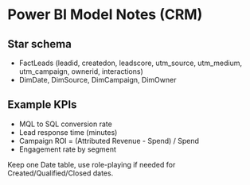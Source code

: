 # Power BI Model Notes (CRM)

## Star schema
- FactLeads (leadid, createdon, leadscore, utm_source, utm_medium, utm_campaign, ownerid, interactions)
- DimDate, DimSource, DimCampaign, DimOwner

## Example KPIs
- MQL to SQL conversion rate
- Lead response time (minutes)
- Campaign ROI = (Attributed Revenue - Spend) / Spend
- Engagement rate by segment

Keep one Date table, use role-playing if needed for Created/Qualified/Closed dates.
